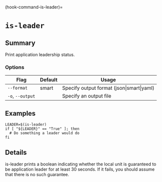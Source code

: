 (hook-command-is-leader)=
# `is-leader`
## Summary
Print application leadership status.

### Options
| Flag | Default | Usage |
| --- | --- | --- |
| `--format` | smart | Specify output format (json&#x7c;smart&#x7c;yaml) |
| `-o`, `--output` |  | Specify an output file |

## Examples

    LEADER=$(is-leader)
    if [ "${LEADER}" == "True" ]; then
      # Do something a leader would do
    fi


## Details

is-leader prints a boolean indicating whether the local unit is guaranteed to
be application leader for at least 30 seconds. If it fails, you should assume that
there is no such guarantee.